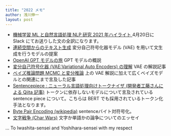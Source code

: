 ```yaml
---
title: "2022 メモ"
author: 浅川伸一
layout: post
---
```


- [機械学習 ML と自然言語処理 NLP 研究 2021 年ハイライト ](2022Ruder_ML_and_NLP_Research_Highlights_of_2021_ja) 4月20日に Slack にてお送りした文の全訳になります。
- [連続空間からのテキスト生成](2016Bowman_LM_VAE_ja) 変分自己符号化器モデル (VAE) を用いて文生成を行うモデルの提案
- [OpenAI GPT モデルの旅](2020GPT_journey_ja) GPT モデルの概説
- [変分自己符号化器 (VAE:Variational Auto Encoders) の理解](2019Rocca_VAE_ja) VAE の解説記事
- [ベイズ推論問題 MCMC と変分推論](2019Rocca_Bayes_MCMC_VI_ja) 上の VAE 解説に加えて広くベイズモデルとの関連にまで言及した記事
- [Sentencepiece : ニューラル言語処理向けトークナイザ (開発者工藤さんによる Qiita 記事)](https://qiita.com/taku910/items/7e52f1e58d0ea6e7859c) トークンに依存しないモデルについて言及されている sentence piece について。こちらは BERT でも採用されているトークン化手法となります。
- [Byte Pair Encoding (wikipedia)](2022wikipedia_BPE_ja.md) sentenceバイト対符号化。
- [文字戦争 (Char Wars)](2022char_wars_ja) 文字か単語かの論争についてのエッセイ
<!-- - [](2021Snell_clip-art_ja) -->


... To Iwashita-sensei and Yoshihara-sensei with my respect